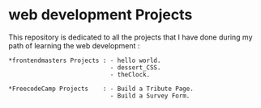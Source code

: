 # web development Projects
This repository is dedicated to all the projects that I have done during my path of learning the web development :
    
    *frontendmasters Projects : - hello world.
                                - dessert_CSS.
                                - theClock.
                                
    *FreecodeCamp Projects    : - Build a Tribute Page.
                                - Build a Survey Form.
